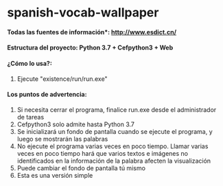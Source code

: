 # spanish-vocab-wallpaper



#### Todas las fuentes de información*:  http://www.esdict.cn/



#### Estructura del proyecto: Python 3.7 + Cefpython3 + Web



#### ¿Cómo lo usa?:

1. Ejecute "existence/run/run.exe"



#### Los puntos de advertencia:

1. Si necesita cerrar el programa, finalice run.exe desde el administrador de tareas
2. Cefpython3 solo admite hasta Python 3.7
3. Se inicializará un fondo de pantalla cuando se ejecute el programa, y luego se mostrarán las palabras
4. No ejecute el programa varias veces en poco tiempo. Llamar varias veces en poco tiempo hará que varios textos e imágenes no identificados en la información de la palabra afecten la visualización
5. Puede cambiar el fondo de pantalla tú mismo
6. Esta es una versión simple



